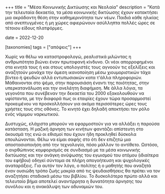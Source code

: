 +++
title = "Μέσα Κοινωνικής Δικτύωσης και Νεολαία"
description = "Κατά την τελευταία δεκαετία, τα μέσα κοινωνικής δικτύωσης έχουν κατακτήσει μια ακράδαντη θέση στην καθημερινότητα των νέων. Παιδιά κάθε ηλικίας από ανεπτυγμένες ή μη χώρες αφιερώνουν ασύλληπτα πολλές ώρες σε τέτοιου είδους πλατφόρμες.

date = 2022-12-20

[taxonomies]
tags = ["απόψεις"]
+++

Χωρίς να θέλω να καταστροφολογώ, ρεαλιστικά μιλώντας η ανθρωπότητα βιώνει έναν πρωτοφανή κίνδυνο. Οι νέοι απορροφημένοι στα κινητά τους ή και στους υπολογιστές τους αγνοούν τις εξελίξεις και αναζητούν μονάχα την άμεση ικανοποίηση μέσω χιουμοριστικών τάχα βίντεο ή ψευδών αλλά εντυπωσιακών κατα τ'άλλα πληροφοριών. Μάθαινονται στο ψέμα, στην παρουσιάση έναντι της ποιότητας, στην υπερκατανάλωση και την ανελέητη διαφήμιση. Με άλλα λόγια, τα γεγονότα που συνέβεναν την δεκαετία του 2000 εξακολουθούν να υφίσταντα, με την διαφορά πως οι εταιρίες έχουν τώρα προσαρμοστεί προκειμένου να προσκολλήσουν για ακόμα περισσότερες ώρες τους χρήστες τους στις οθόνες. Το κινητό έχει δηλαδή αποκτήσει τον ρόλο ενός νόμιμου ναρκωτικού.

Δυστυχώς, ελάχιστα μπορούν να εφαρμοστούν για να αλλάξει η παρούσα κατάσταση. Η μαζική άρνηση των κινήτων φαντάζει απίστευτη στο άκουσμά της ενώ οι εθισμοί που έχουν ήδη προκληθεί δύσκολα επουλώνονται. Θέλω να είμαι σαφής στο ότι δεν επιζητώ μια αποστασιοποιήση από την τεχνολογία, πόσο μάλλον το αντίθετο. Ωστόσο, ο ανρθώπινος κομφορισμός σε συνδιασμό με τα μέσα κοινωνικής δικτύωσης και την ανάγκη ανύψωσης του εγωισμού του ατόμου (ιδιαίτερα του εφήβου) οδηγεί σύντομα σε πλήρη απογοήτευση και ψυχολογικές αναταράξεις. Για αυτόν τον λόγο, ο πολίτης ή ο μαθητής που αναζητά έναν ουσιώδη τρόπο ζωής μακρία από τις ψευδαισθήσεις θα πρέπει να τον αναζητήσει σταδιακά μέσω του βιβλίου. Το δυσκολότερα πρώτο αλλά και τελευταίο βήμα αποτελεί αναντίρρητα η δυνατότητα άρνησης του συνόλου και η ανακάλυψη των αδυναμιών του.


